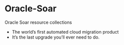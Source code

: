 # Oracle-Soar
Oracle Soar resource collections

- The world’s first automated cloud migration product
- It’s the last upgrade you’ll ever need to do.
